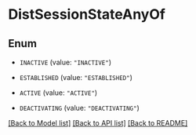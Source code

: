 # DistSessionStateAnyOf

## Enum


* `INACTIVE` (value: `"INACTIVE"`)

* `ESTABLISHED` (value: `"ESTABLISHED"`)

* `ACTIVE` (value: `"ACTIVE"`)

* `DEACTIVATING` (value: `"DEACTIVATING"`)


[[Back to Model list]](../README.md#documentation-for-models) [[Back to API list]](../README.md#documentation-for-api-endpoints) [[Back to README]](../README.md)


